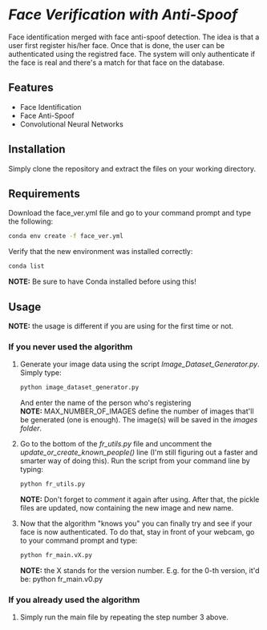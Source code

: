 # *Face Verification with Anti-Spoof*

Face identification merged with face anti-spoof detection. The idea is that a user first register his/her face. Once that is done, the user can be authenticated using the registred face. The system will only authenticate if the face is real and there's a match for that face on the database.

## Features
* Face Identification
* Face Anti-Spoof
* Convolutional Neural Networks


## Installation

Simply clone the repository and extract the files on your working directory.

## Requirements
Download the face_ver.yml file and go to your command prompt and type the following:
  ```bash
  conda env create -f face_ver.yml
  ```
Verify that the new environment was installed correctly:
  ```bash
  conda list
  ```
**NOTE:** Be sure to have Conda installed before using this!


## Usage
**NOTE:** the usage is different if you are using for the first time or not.

### If you never used the algorithm
1. Generate your image data using the script *Image_Dataset_Generator.py*. Simply type:
   ```bash
   python image_dataset_generator.py
   ```
   And enter the name of the person who's registering<br>
   **NOTE:** MAX_NUMBER_OF_IMAGES define the number of images that'll be generated (one is enough).      The image(s) will be saved in the    *images folder*.
2. Go to the bottom of the *fr_utils.py* file and uncomment the *update_or_create_known_people()* line (I'm still figuring out a faster and smarter way of doing this). Run the script from your command line by typing:
    ```bash
    python fr_utils.py
    ```
    **NOTE:** Don't forget to *comment* it again after using. After that, the pickle files are updated, now containing the new image and new name.
    
3. Now that the algorithm "knows you" you can finally try and see if your face is now authenticated. To do that, stay in front of your webcam, go to your command prompt and type:
    ```bash
    python fr_main.vX.py
    ```
    **NOTE:** the X stands for the version number. E.g. for the 0-th version, it'd be: python fr_main.v0.py
  
### If you already used the algorithm
1.  Simply run the main file by repeating the step number 3 above.
 



